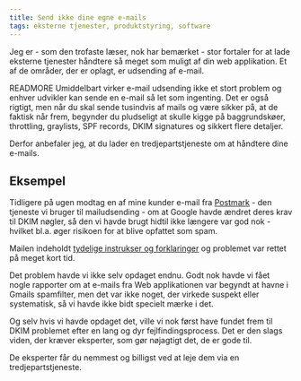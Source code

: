 ```yaml
---
title: Send ikke dine egne e-mails
tags: eksterne tjenester, produktstyring, software
---
```


Jeg er - som den trofaste læser, nok har bemærket - stor fortaler for at lade eksterne tjenester håndtere så meget som muligt af din web applikation. Et af de områder, der er oplagt, er udsending af e-mail.

READMORE
Umiddelbart virker e-mail udsending ikke et stort problem og enhver udvikler kan sende en e-mail så let som ingenting. Det er også rigtigt, men når du skal sende tusindvis af mails og være sikker på, at de faktisk når frem, begynder du pludseligt at skulle kigge på baggrundskøer, throttling, graylists, SPF records, DKIM signatures og sikkert flere detaljer.

Derfor anbefaler jeg, at du lader en tredjepartstjeneste om at håndtere dine e-mails.

## Eksempel

Tidligere på ugen modtag en af mine kunder e-mail fra [Postmark](http://www.postmarkapp.com) - den tjeneste vi bruger til mailudsending - om at Google havde ændret deres krav til DKIM nøgler, så den vi havde brugt hidtil ikke længere var god nok - hvilket bl.a. øger risikoen for at blive opfattet som spam.

Mailen indeholdt [tydelige instrukser og forklaringer](http://blog.postmarkapp.com/post/51224968159/upgrading-and-rotating-dkim-keys) og problemet var rettet på meget kort tid.

Det problem havde vi ikke selv opdaget endnu. Godt nok havde vi fået nogle rapporter om at e-mails fra Web applikationen var begyndt at havne i Gmails spamfilter, men det var ikke noget, der virkede suspekt eller systematisk, så vi havde ikke bidt specielt mærke i det.

Og selv hvis vi havde opdaget det, ville vi nok først have fundet frem til DKIM problemet efter en lang og dyr fejlfindingsprocess. Det er den slags viden, der kræver eksperter, som gør nøjagtigt det, de er gode til.

De eksperter får du nemmest og billigst ved at leje dem via en tredjepartstjeneste.


